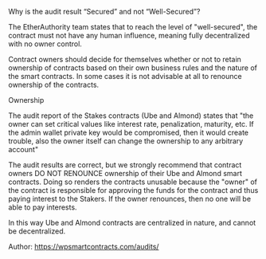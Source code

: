 Why is the audit result “Secured” and not “Well-Secured”?

The EtherAuthority team states that to reach the level of "well-secured", the contract must not have any human influence, meaning fully decentralized with no owner control.

Contract owners should decide for themselves whether or not to retain ownership of contracts based on their own business rules and the nature of the smart contracts. In some cases it is not advisable at all to renounce ownership of the contracts.

Ownership

The audit report of the Stakes contracts (Ube and Almond) states that "the owner can set critical values like interest rate, penalization, maturity, etc. If the admin wallet private key would be compromised, then it would create trouble, also the owner itself can change the ownership to any arbitrary account"

The audit results are correct, but we strongly recommend that contract owners DO NOT RENOUNCE ownership of their Ube and Almond smart contracts. Doing so renders the contracts unusable because the "owner" of the contract is responsible for approving the funds for the contract and thus paying interest to the Stakers. If the owner renounces, then no one will be able to pay interests.

In this way Ube and Almond contracts are centralized in nature, and cannot be decentralized.

Author: https://wpsmartcontracts.com/audits/ 
